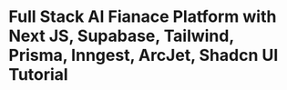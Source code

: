 # Full Stack AI Fianace Platform with Next JS, Supabase, Tailwind, Prisma, Inngest, ArcJet, Shadcn UI Tutorial 
